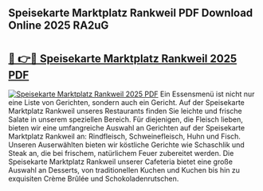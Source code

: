 ## Speisekarte Marktplatz Rankweil PDF Download Online 2025 RA2uG

# <h2><a href="http://gc8g1tv.nevu.top/?p=Speisekarte+Marktplatz+Rankweil">🔗 👉🔴 Speisekarte Marktplatz Rankweil 2025 PDF</a></h2>

[![Speisekarte Marktplatz Rankweil 2025 PDF](https://i.imgur.com/dBaPXMq.png)](http://gc8g1tv.nevu.top/?p=Speisekarte+Marktplatz+Rankweil)
Ein Essensmenü ist nicht nur eine Liste von Gerichten, sondern auch ein Gericht. Auf der Speisekarte Marktplatz Rankweil unseres Restaurants finden Sie leichte und frische Salate in unserem speziellen Bereich. Für diejenigen, die Fleisch lieben, bieten wir eine umfangreiche Auswahl an Gerichten auf der Speisekarte Marktplatz Rankweil an: Rindfleisch, Schweinefleisch, Huhn und Fisch. Unseren Auserwählten bieten wir köstliche Gerichte wie Schaschlik und Steak an, die bei frischem, natürlichem Feuer zubereitet werden. Die Speisekarte Marktplatz Rankweil unserer Cafeteria bietet eine große Auswahl an Desserts, von traditionellen Kuchen und Kuchen bis hin zu exquisiten Crème Brûlée und Schokoladenrutschen.
